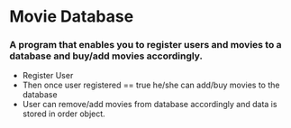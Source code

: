 # Movie Database
### A program that enables you to register users and movies to a database and buy/add movies accordingly.
* Register User
* Then once user registered == true he/she can add/buy movies to the database
* User can remove/add movies from database accordingly and data is stored in order object. 
